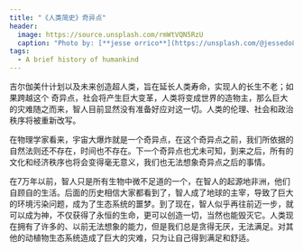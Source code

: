 ```yaml
---
title: "《人类简史》奇异点"
header:
  image: https://source.unsplash.com/rmWtVQN5RzU
  caption: "Photo by: [**jesse orrico**](https://unsplash.com/@jessedo81)"
tags:
  - A brief history of humankind
---
```


吉尔伽美什计划以及未来创造超人类，旨在延长人类寿命，实现人的长生不老；如果跨越这个 奇异点，社会将产生巨大变革，人类将变成世界的造物主，那么巨大的灾难随之而来，智人目前显然没有准备好应对这一切。人类的伦理、社会和政治秩序将被重新改写。

在物理学家看来，宇宙大爆炸就是一个奇异点，在这个奇异点之前，我们所依据的自然法则还不存在，时间也不存在。下一个奇异点也尤未可知，到来之后，所有的文化和经济秩序也将会变得毫无意义，我们也无法想象奇异点之后的事情。

在7万年以前，智人只是所有生物中微不足道的一个，在智人的起源地非洲，他们自顾自的生活。后面的历史相信大家都看到了，智人成了地球的主宰，导致了巨大的环境污染问题，成为了生态系统的噩梦。到了现在，智人似乎再往前迈一步，就可以成为神，不仅获得了永恒的生命，更可以创造一切，当然也能毁灭它。人类现在拥有了许多的、以前无法想象的能力，但是我们总是贪得无厌，无法满足。对其他的动植物生态系统造成了巨大的灾难，只为让自己得到满足和舒适。
